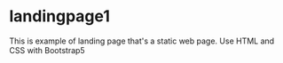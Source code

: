 # landingpage1

This is example of landing page that's a static web page.
Use HTML and CSS with Bootstrap5